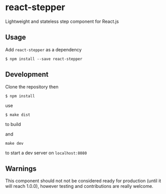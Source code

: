 react-stepper
=============

Lightweight and stateless step component for React.js

Usage
-----
Add `react-stepper` as a dependency

`$ npm install --save react-stepper`


Development
-----------
Clone the repository then

`$ npm install`

use

`$ make dist`

to build

and

`make dev`

to start a dev server on `localhost:8080`

Warnings
--------
This component should not not be considered ready for production (until it will reach 1.0.0),
however testing and contributions are really welcome.
